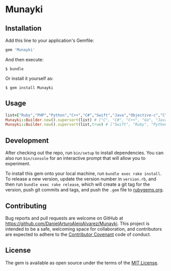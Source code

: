# Munayki

## Installation

Add this line to your application's Gemfile:

```ruby
gem 'Munayki'
```

And then execute:

    $ bundle

Or install it yourself as:

    $ gem install Munayki

## Usage

```ruby
list=["Ruby","PHP","Python","C++","C#","Swift","Java","Objective-c","C","Go"]
Munayki::Builder.new().supersort(list) # ["C", "C#", "C++", "Go", "Java", "Objective-c", "PHP", "Python", "Ruby", "Swift"]
Munayki::Builder.new().supersort(list,true) # ["Swift", "Ruby", "Python", "PHP", "Objective-c", "Java", "Go", "C++", "C#", "C"]
```

## Development

After checking out the repo, run `bin/setup` to install dependencies. You can also run `bin/console` for an interactive prompt that will allow you to experiment.

To install this gem onto your local machine, run `bundle exec rake install`. To release a new version, update the version number in `version.rb`, and then run `bundle exec rake release`, which will create a git tag for the version, push git commits and tags, and push the `.gem` file to [rubygems.org](https://rubygems.org).

## Contributing

Bug reports and pull requests are welcome on GitHub at https://github.com/DanielArturoAlejoAlvarez/Munayki. This project is intended to be a safe, welcoming space for collaboration, and contributors are expected to adhere to the [Contributor Covenant](http://contributor-covenant.org) code of conduct.


## License

The gem is available as open source under the terms of the [MIT License](http://opensource.org/licenses/MIT).


